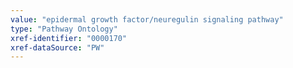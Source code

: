 ```yaml
---
value: "epidermal growth factor/neuregulin signaling pathway"
type: "Pathway Ontology"
xref-identifier: "0000170"
xref-dataSource: "PW"
---
```

